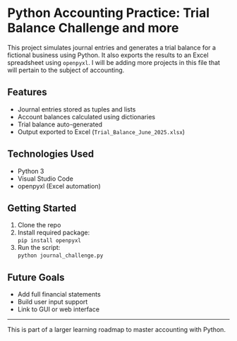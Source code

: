 # Python Accounting Practice: Trial Balance Challenge and more

This project simulates journal entries and generates a trial balance for a fictional business using Python. It also exports the results to an Excel spreadsheet using `openpyxl`. I will be adding more projects in this file that will pertain to the subject of accounting.

## Features

- Journal entries stored as tuples and lists
- Account balances calculated using dictionaries
- Trial balance auto-generated
- Output exported to Excel (`Trial_Balance_June_2025.xlsx`)

## Technologies Used

- Python 3
- Visual Studio Code
- openpyxl (Excel automation)

## Getting Started

1. Clone the repo
2. Install required package:  
   `pip install openpyxl`
3. Run the script:  
   `python journal_challenge.py`

## Future Goals

- Add full financial statements
- Build user input support
- Link to GUI or web interface

---

This is part of a larger learning roadmap to master accounting with Python.